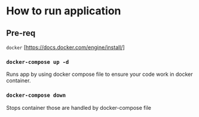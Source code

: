 # How to run application

## Pre-req

```docker```
[https://docs.docker.com/engine/install/]

### `docker-compose up -d`

Runs app by using docker compose file to ensure your code work in docker container. 

### `docker-compose down`

Stops container those are handled by docker-compose file